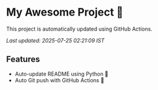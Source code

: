 # My Awesome Project 🚀

This project is automatically updated using GitHub Actions.

_Last updated: 2025-07-25 02:21:09 IST_

## Features
- Auto-update README using Python 🐍
- Auto Git push with GitHub Actions 🤖
